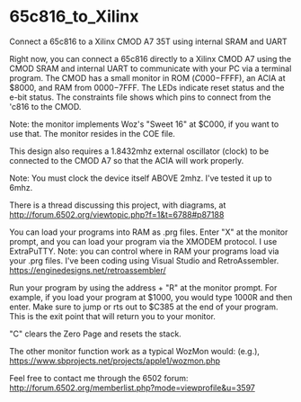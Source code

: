# 65c816_to_Xilinx
Connect a 65c816 to a Xilinx CMOD A7 35T using internal SRAM and UART

Right now, you can connect a 65c816 directly to a Xilinx CMOD A7 using the CMOD SRAM and internal UART to communicate with your PC via a terminal program. The CMOD has a small monitor in ROM ($C000-$FFFF), an ACIA at $8000, and RAM from $0000-$7FFF. The LEDs indicate reset status and the e-bit status. The constraints file shows which pins to connect from the 'c816 to the CMOD.

Note: the monitor implements Woz's "Sweet 16" at $C000, if you want to use that. The monitor resides in the COE file.

This design also requires a 1.8432mhz external oscillator (clock) to be connected to the CMOD A7 so that the ACIA will work properly.

Note: You must clock the device itself ABOVE 2mhz. I've tested it up to 6mhz.

There is a thread discussing this project, with diagrams, at http://forum.6502.org/viewtopic.php?f=1&t=6788#p87188

You can load your programs into RAM as .prg files. Enter "X" at the monitor prompt, and you can load your program via the XMODEM protocol. I use ExtraPuTTY. Note: you can control where in RAM your programs load via your .prg files. I've been coding using Visual Studio and RetroAssembler. https://enginedesigns.net/retroassembler/

Run your program by using the address + "R" at the monitor prompt. For example, if you load your program at $1000, you would type 1000R and then enter. Make sure to jump or rts out to $C385 at the end of your program. This is the exit point that will return you to your monitor.

"C" clears the Zero Page and resets the stack.

The other monitor function work as a typical WozMon would: (e.g.), https://www.sbprojects.net/projects/apple1/wozmon.php

Feel free to contact me through the 6502 forum: http://forum.6502.org/memberlist.php?mode=viewprofile&u=3597
